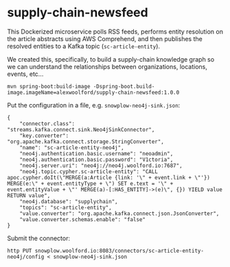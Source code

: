 # supply-chain-newsfeed

This Dockerized microservice polls RSS feeds, performs entity resolution on the article abstracts using AWS Comprehend, and then publishes the resolved entities to a Kafka topic (`sc-article-entity`).

We created this, specifically, to build a supply-chain knowledge graph so we can understand the relationships between organizations, locations, events, etc...


    mvn spring-boot:build-image -Dspring-boot.build-image.imageName=alexwoolford/supply-chain-newsfeed:1.0.0


Put the configuration in a file, e.g. `snowplow-neo4j-sink.json`:

    {
        "connector.class": "streams.kafka.connect.sink.Neo4jSinkConnector",
        "key.converter": "org.apache.kafka.connect.storage.StringConverter",
        "name": "sc-article-entity-neo4j",
        "neo4j.authentication.basic.username": "neoadmin",
        "neo4j.authentication.basic.password": "V1ctoria",
        "neo4j.server.uri": "neo4j://neo4j.woolford.io:7687",
        "neo4j.topic.cypher.sc-article-entity": "CALL apoc.cypher.doIt(\"MERGE(a:Article {link: '\" + event.link + \"'}) MERGE(e:\" + event.entityType + \") SET e.text = '\" + event.entityValue + \"' MERGE(a)-[:HAS_ENTITY]->(e)\", {}) YIELD value RETURN value",
        "neo4j.database": "supplychain",
        "topics": "sc-article-entity",
        "value.converter": "org.apache.kafka.connect.json.JsonConverter",
        "value.converter.schemas.enable": "false"
    }

Submit the connector:

    http PUT snowplow.woolford.io:8083/connectors/sc-article-entity-neo4j/config < snowplow-neo4j-sink.json


